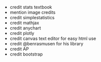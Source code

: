 - credit stats textbook
- mention image credits
- credit simplestatistics
- credit mathjax
- credit anychart
- credit plotly
- credit canvas text editor for easy html use
- credit @benrasmusen for his library
- credit AP 
- credit bootstrap